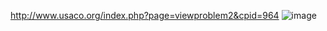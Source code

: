 http://www.usaco.org/index.php?page=viewproblem2&cpid=964
![image](https://github.com/froge159/usaco_training/assets/87875402/6eba31c5-be36-4cac-8810-90535a7ac574)
